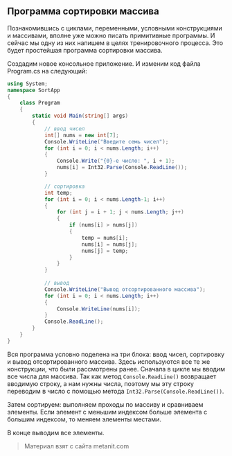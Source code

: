 ## Программа сортировки массива

Познакомившись с циклами, переменными, условными конструкциями и массивами, вполне уже можно писать примитивные программы. И сейчас мы одну из них напишем в целях тренировочного процесса. Это будет простейшая программа сортировки массива.

Создадим новое консольное приложение. И изменим код файла Program.cs на следующий:

```cs
using System;
namespace SortApp
{
    class Program
    {
        static void Main(string[] args)
        {
            // ввод чисел
            int[] nums = new int[7];
            Console.WriteLine("Введите семь чисел");
            for (int i = 0; i < nums.Length; i++)
            {
                Console.Write("{0}-е число: ", i + 1);
                nums[i] = Int32.Parse(Console.ReadLine());
            }

            // сортировка
            int temp;
            for (int i = 0; i < nums.Length-1; i++)
            {
                for (int j = i + 1; j < nums.Length; j++)
                {
                    if (nums[i] > nums[j])
                    {
                        temp = nums[i];
                        nums[i] = nums[j];
                        nums[j] = temp;
                    }
                }
            }
            
            // вывод
            Console.WriteLine("Вывод отсортированного массива");
            for (int i = 0; i < nums.Length; i++)
            {
                Console.WriteLine(nums[i]);
            }
            Console.ReadLine();
        }
    }
}
```

Вся программа условно поделена на три блока: ввод чисел, сортировку и вывод отсортированного массива. Здесь используются все те же конструкции, что были рассмотрены ранее. Сначала в цикле мы вводим все числа для массива. Так как метод `Console.ReadLine()` возвращает вводимую строку, а нам нужны числа, поэтому мы эту строку переводим в число с помощью метода `Int32.Parse(Console.ReadLine())`.

Затем сортируем: выполняем проходы по массиву и сравниваем элементы. Если элемент с меньшим индексом больше элемента с большим индексом, то меняем элементы местами.

В конце выводим все элементы.


> Материал взят с сайта metanit.com